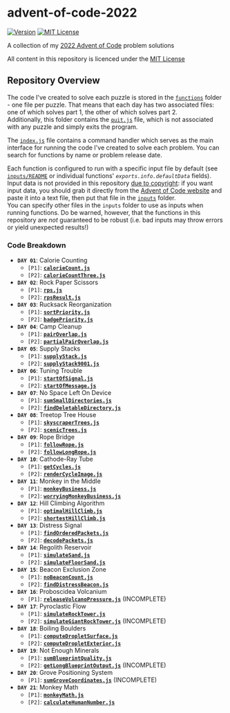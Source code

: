 # advent-of-code-2022

[![Version][version]](package.json)
[![MIT License][license]](LICENSE)

A collection of my [2022 Advent of Code](https://adventofcode.com/2022) problem solutions

All content in this repository is licenced under the [MIT License](LICENSE)

## Repository Overview

The code I've created to solve each puzzle is stored in the [`functions`](/functions) folder - one file per puzzle. That means that each day has two associated files: one of which solves part 1, the other of which solves part 2.  
Additionally, this folder contains the [`quit.js`](/functions/quit.js) file, which is not associated with any puzzle and simply exits the program.

The [`index.js`](index.js) file contains a command handler which serves as the main interface for running the code I've created to solve each problem. You can search for functions by name or problem release date.

Each function is configured to run with a specific input file by default (see [`inputs/README`](inputs/README.md) or individual functions' *`exports.info.defaultData`* fields).  
Input data is not provided in this repository [due to copyright](https://www.reddit.com/r/adventofcode/wiki/faqs/copyright/inputs/): if you want input data, you should grab it directly from the [Advent of Code website](https://adventofcode.com/) and paste it into a text file, then put that file in the [`inputs`](/inputs) folder.  
You can specify other files in the `inputs` folder to use as inputs when running functions. Do be warned, however, that the functions in this repository are *not* guaranteed to be robust (i.e. bad inputs may throw errors or yield unexpected results!)

### Code Breakdown

- **`DAY 01`**: Calorie Counting
  - `[P1]`: [**`calorieCount.js`**](/functions/calorieCount.js)
  - `[P2]`: [**`calorieCountThree.js`**](/functions/calorieCountThree.js)
- **`DAY 02`**: Rock Paper Scissors
  - `[P1]`: [**`rps.js`**](/functions/rps.js)
  - `[P2]`: [**`rpsResult.js`**](/functions/rpsResult.js)
- **`DAY 03`**: Rucksack Reorganization
  - `[P1]`: [**`sortPriority.js`**](/functions/sortPriority.js)
  - `[P2]`: [**`badgePriority.js`**](/functions/badgePriority.js)
- **`DAY 04`**: Camp Cleanup
  - `[P1]`: [**`pairOverlap.js`**](/functions/pairOverlap.js)
  - `[P2]`: [**`partialPairOverlap.js`**](/functions/partialPairOverlap.js)
- **`DAY 05`**: Supply Stacks
  - `[P1]`: [**`supplyStack.js`**](/functions/supplyStack.js)
  - `[P2]`: [**`supplyStack9001.js`**](/functions/supplyStack9001.js)
- **`DAY 06`**: Tuning Trouble
  - `[P1]`: [**`startOfSignal.js`**](/functions/startOfSignal.js)
  - `[P2]`: [**`startOfMessage.js`**](/functions/startOfMessage.js)
- **`DAY 07`**: No Space Left On Device
  - `[P1]`: [**`sumSmallDirectories.js`**](/functions/sumSmallDirectories.js)
  - `[P2]`: [**`findDeletableDirectory.js`**](/functions/findDeletableDirectory.js)
- **`DAY 08`**: Treetop Tree House
  - `[P1]`: [**`skyscraperTrees.js`**](/functions/skyscraperTrees.js)
  - `[P2]`: [**`scenicTrees.js`**](/functions/scenicTrees.js)
- **`DAY 09`**: Rope Bridge
  - `[P1]`: [**`followRope.js`**](/functions/followRope.js)
  - `[P2]`: [**`followLongRope.js`**](/functions/followLongRope.js)
- **`DAY 10`**: Cathode-Ray Tube
  - `[P1]`: [**`getCycles.js`**](/functions/getCycles.js)
  - `[P2]`: [**`renderCycleImage.js`**](/functions/renderCycleImage.js)
- **`DAY 11`**: Monkey in the Middle
  - `[P1]`: [**`monkeyBusiness.js`**](/functions/monkeyBusiness.js)
  - `[P2]`: [**`worryingMonkeyBusiness.js`**](/functions/worryingMonkeyBusiness.js)
- **`DAY 12`**: Hill Climbing Algorithm
  - `[P1]`: [**`optimalHillClimb.js`**](/functions/optimalHillClimb.js)
  - `[P2]`: [**`shortestHillClimb.js`**](/functions/shortestHillClimb.js)
- **`DAY 13`**: Distress Signal
  - `[P1]`: [**`findOrderedPackets.js`**](/functions/findOrderedPackets.js)
  - `[P2]`: [**`decodePackets.js`**](/functions/decodePackets.js)
- **`DAY 14`**: Regolith Reservoir
  - `[P1]`: [**`simulateSand.js`**](/functions/simulateSand.js)
  - `[P2]`: [**`simulateFloorSand.js`**](/functions/simulateFloorSand.js)
- **`DAY 15`**: Beacon Exclusion Zone
  - `[P1]`: [**`noBeaconCount.js`**](/functions/noBeaconCount.js)
  - `[P2]`: [**`findDistressBeacon.js`**](/functions/findDistressBeacon.js)
- **`DAY 16`**: Proboscidea Volcanium
  - `[P1]`: [**`releaseVolcanoPressure.js`**](/functions/releaseVolcanoPressure.js) (INCOMPLETE)
- **`DAY 17`**: Pyroclastic Flow
  - `[P1]`: [**`simulateRockTower.js`**](/functions/simulateRockTower.js)
  - `[P2]`: [**`simulateGiantRockTower.js`**](/functions/simulateGiantRockTower.js) (INCOMPLETE)
- **`DAY 18`**: Boiling Boulders
  - `[P1]`: [**`computeDropletSurface.js`**](/functions/computeDropletSurface.js)
  - `[P2]`: [**`computeDropletExterior.js`**](/functions/computeDropletExterior.js)
- **`DAY 19`**: Not Enough Minerals
  - `[P1]`: [**`sumBlueprintQuality.js`**](/functions/sumBlueprintQuality.js)
  - `[P2]`: [**`getLongBlueprintOutput.js`**](/functions/getLongBlueprintOutput.js) (INCOMPLETE)
- **`DAY 20`**: Grove Positioning System
  - `[P1]`: [**`sumGroveCoordinates.js`**](/functions/sumGroveCoordinates.js) (INCOMPLETE)
- **`DAY 21`**: Monkey Math
  - `[P1]`: [**`monkeyMath.js`**](/functions/monkeyMath.js)
  - `[P2]`: [**`calculateHumanNumber.js`**](/functions/calculateHumanNumber.js)

<!-- TEMPLATE
- **`DAY XX`**: jiji
  - `[P1]`: [**`baba.js`**](/functions/baba.js)
  - `[P2]`: [**`keke.js`**](/functions/keke.js)
-->

<!-- Badges -->
[version]: https://img.shields.io/github/package-json/v/Lowie375/advent-of-code-2022
[license]: https://img.shields.io/github/license/Lowie375/advent-of-code-2022
